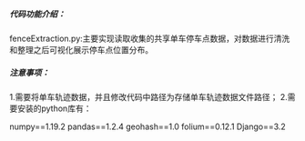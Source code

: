 ##### 代码功能介绍：

fenceExtraction.py:主要实现读取收集的共享单车停车点数据，对数据进行清洗和整理之后可视化展示停车点位置分布。

##### 注意事项：

1.需要将单车轨迹数据，并且修改代码中路径为存储单车轨迹数据文件路径；
2.需要安装的python库有：

numpy==1.19.2 pandas==1.2.4 geohash==1.0 folium==0.12.1 Django==3.2